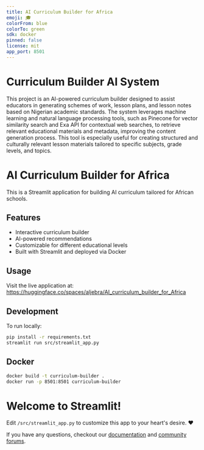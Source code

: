 ```yaml
---
title: AI Curriculum Builder for Africa
emoji: 🎓
colorFrom: blue
colorTo: green
sdk: docker
pinned: false
license: mit
app_port: 8501
---
```


# Curriculum Builder AI System

This project is an AI-powered curriculum builder designed to assist educators in generating schemes of work, lesson plans, and lesson notes based on Nigerian academic standards. The system leverages machine learning and natural language processing tools, such as Pinecone for vector similarity search and Exa API for contextual web searches, to retrieve relevant educational materials and metadata, improving the content generation process. This tool is especially useful for creating structured and culturally relevant lesson materials tailored to specific subjects, grade levels, and topics.


# AI Curriculum Builder for Africa

This is a Streamlit application for building AI curriculum tailored for African schools.

## Features

- Interactive curriculum builder
- AI-powered recommendations
- Customizable for different educational levels
- Built with Streamlit and deployed via Docker

## Usage

Visit the live application at: https://huggingface.co/spaces/aljebra/AI_curriculum_builder_for_Africa

## Development

To run locally:

```bash
pip install -r requirements.txt
streamlit run src/streamlit_app.py
```

## Docker


```bash
docker build -t curriculum-builder .
docker run -p 8501:8501 curriculum-builder
```

# Welcome to Streamlit!

Edit `/src/streamlit_app.py` to customize this app to your heart's desire. :heart:

If you have any questions, checkout our [documentation](https://docs.streamlit.io) and [community
forums](https://discuss.streamlit.io).


